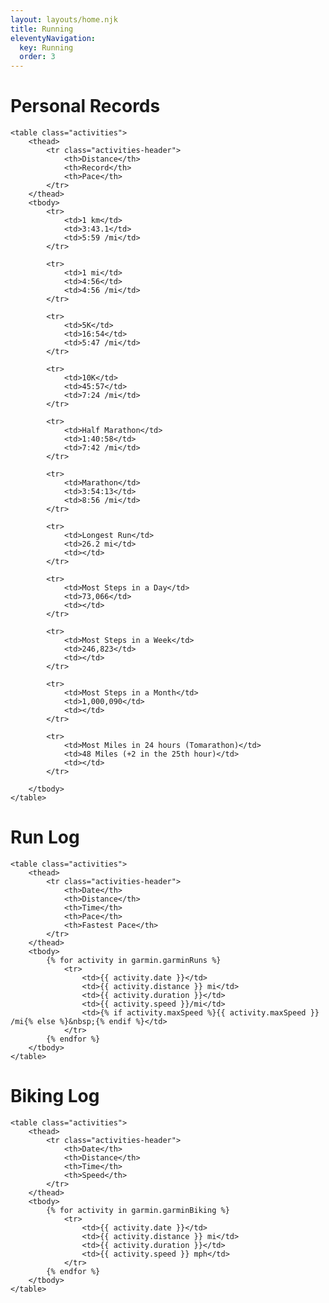 ```yaml
---
layout: layouts/home.njk
title: Running
eleventyNavigation:
  key: Running
  order: 3
---
```

# Personal Records
	<table class="activities">
		<thead>
			<tr class="activities-header">
				<th>Distance</th>
				<th>Record</th>
				<th>Pace</th>
			</tr>
		</thead>
		<tbody>
			<tr>
				<td>1 km</td>
				<td>3:43.1</td>
				<td>5:59 /mi</td>
			</tr>
			
			<tr>
				<td>1 mi</td>
				<td>4:56</td>
				<td>4:56 /mi</td>
			</tr>
			
			<tr>
				<td>5K</td>
				<td>16:54</td>
				<td>5:47 /mi</td>
			</tr>
			
			<tr>
				<td>10K</td>
				<td>45:57</td>
				<td>7:24 /mi</td>
			</tr>
			
			<tr>
				<td>Half Marathon</td>
				<td>1:40:58</td>
				<td>7:42 /mi</td>
			</tr>
			
			<tr>
				<td>Marathon</td>
				<td>3:54:13</td>
				<td>8:56 /mi</td>
			</tr>

			<tr>
				<td>Longest Run</td>
				<td>26.2 mi</td>
				<td></td>
			</tr>

			<tr>
				<td>Most Steps in a Day</td>
				<td>73,066</td>
				<td></td>
			</tr>

			<tr>
				<td>Most Steps in a Week</td>
				<td>246,823</td>
				<td></td>
			</tr>

			<tr>
				<td>Most Steps in a Month</td>
				<td>1,000,090</td>
				<td></td>
			</tr>

			<tr>
				<td>Most Miles in 24 hours (Tomarathon)</td>
				<td>48 Miles (+2 in the 25th hour)</td>
				<td></td>
			</tr>
			
		</tbody>
	</table>
	
# Run Log
	<table class="activities">
		<thead>
			<tr class="activities-header">
				<th>Date</th>
				<th>Distance</th>
				<th>Time</th>
				<th>Pace</th>
				<th>Fastest Pace</th>
			</tr>
		</thead>
		<tbody>
			{% for activity in garmin.garminRuns %}
				<tr>
					<td>{{ activity.date }}</td>
					<td>{{ activity.distance }} mi</td>
					<td>{{ activity.duration }}</td>
					<td>{{ activity.speed }}/mi</td>
					<td>{% if activity.maxSpeed %}{{ activity.maxSpeed }} /mi{% else %}&nbsp;{% endif %}</td>
				</tr>
			{% endfor %}
		</tbody>
	</table>

# Biking Log
	<table class="activities">
		<thead>
			<tr class="activities-header">
				<th>Date</th>
				<th>Distance</th>
				<th>Time</th>
				<th>Speed</th>
			</tr>
		</thead>
		<tbody>
			{% for activity in garmin.garminBiking %}
				<tr>
					<td>{{ activity.date }}</td>
					<td>{{ activity.distance }} mi</td>
					<td>{{ activity.duration }}</td>
					<td>{{ activity.speed }} mph</td>
				</tr>
			{% endfor %}
		</tbody>
	</table>
